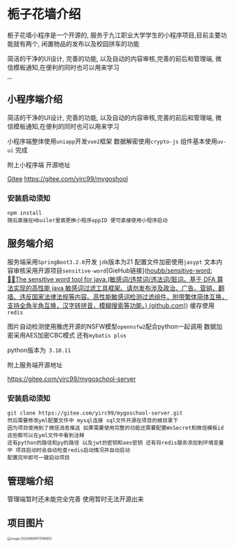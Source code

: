 # 栀子花墙介绍

栀子花墙小程序是一个开源的, 服务于九江职业大学学生的小程序项目,目前主要功能就有两个, 闲置物品的发布以及校园拼车的功能

简洁的干净的UI设计, 完善的功能, 以及自动的内容审核,完善的前后和管理端, 微信模板通知,在便利的同时也可以用来学习

<img src="C:\Users\一见如初\Desktop\logo.jpg" alt="logo" style="zoom: 25%;" />

## 小程序端介绍

简洁的干净的UI设计, 完善的功能, 以及自动的内容审核,完善的前后和管理端, 微信模板通知,在便利的同时也可以用来学习

小程序端整体使用`uniapp`开发`vue2`框架  数据解密使用`crypto-js` 组件基本使用`uv-ui` 完成

附上小程序端 开源地址

[Gitee](https://gitee.com/yirc99/mygoshool)  https://gitee.com/yirc99/mygoshool

### 安装启动须知

```
npm install 
随后直接在Hbuiler里面更换小程序appID 便可直接使用小程序启动
```

## 服务端介绍

服务端采用`SpringBoot3.2.0`开发 `jdk`版本为21 配置文件加密使用`jasypt` 文本内容审核采用开源项目`sensitive-word`[GieHub链接]([houbb/sensitive-word: 👮‍♂️The sensitive word tool for java.(敏感词/违禁词/违法词/脏词。基于 DFA 算法实现的高性能 java 敏感词过滤工具框架。请勿发布涉及政治、广告、营销、翻墙、违反国家法律法规等内容。高性能敏感词检测过滤组件，附带繁体简体互换，支持全角半角互换，汉字转拼音，模糊搜索等功能。) (github.com)](https://github.com/houbb/sensitive-word)) 缓存使用`redis`

图片自动检测使用雅虎开源的NSFW模型`opennsfw2`配合python一起调用  数据加密采用AES加密CBC模式 还有`mybatis plus`

python版本为` 3.10.11`  

附上服务端开源地址

https://gitee.com/yirc99/mygoschool-server

### 安装启动须知

```
git clone https://gitee.com/yirc99/mygoschool-server.git
然后需要修改yml配置文件中 mysql连接 sql文件开源在项目的根目录下 
因为项目使用到了微信消息推送 如果需要使用完整的功能还需要配置WxSecret和微信模板id 这些都可以在yml文件中看到注释
还有python的路径和py的路径 以及jwt的密钥和aes密钥 还有将redis服务添加到环境变量中 项目启动时会自动检查redis启动情况并自动启动
配置完毕即可一键启动项目
```

## 管理端介绍

管理端暂时还未能完全完善 使用暂时无法开源出来

## 项目图片

<img src="C:\Users\一见如初\AppData\Roaming\Typora\typora-user-images\image-20240609173748552.png" alt="image-20240609173748552" style="zoom: 50%;" />


